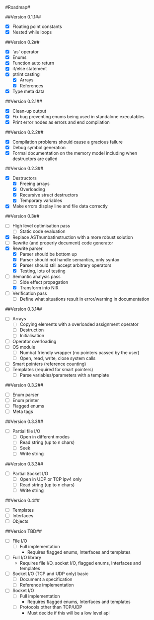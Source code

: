 #Roadmap#

##Version 0.1.1##
 - [x] Floating point constants
 - [x] Nested while loops

##Version 0.2##
 - [x] 'as' operator
 - [x] Enums
 - [x] Function auto return
 - [x] if/else statement
 - [x] ptrint casting
   - [x] Arrays
   - [x] References
 - [x] Type meta data

##Version 0.2.1##
 - [x] Clean-up output
 - [x] Fix bug preventing enums being used in standalone executables
 - [x] Print error nodes as errors and end compilation

##Version 0.2.2##
 - [x] Compilation problems should cause a gracious failure
 - [x] Debug symbol generation
 - [x] Formal documentation on the memory model including when destructors are called

##Version 0.2.3##
 - [x] Destructors
   - [x] Freeing arrays
   - [x] Overloading
   - [x] Recursive struct destructors
   - [x] Temporary variables
 - [x] Make errors display line and file data correctly

##Version 0.3##
 - [ ] High level optimisation pass
   - [ ] Static code evaluation
 - [x] Replace ASTnumbatInstruction with a more robust solution
 - [ ] Rewrite (and properly document) code generator
 - [x] Rewrite parser
   - [x] Parser should be bottom up
   - [x] Parser should not handle semantics, only syntax
   - [x] Parser should still accept arbitrary operators
   - [x] Testing, lots of testing
 - [ ] Semantic analysis pass
   - [ ] Side effect propagation
   - [x] Transform into NIR
 - [ ] Verification pass
   - [ ] Define what situations result in error/warning in documentation

##Version 0.3.1##
 - [ ] Arrays
   - [ ] Copying elements with a overloaded assignment operator
   - [ ] Destruction
   - [ ] Initialisation
 - [ ] Operator overloading
 - [ ] OS module
   - [ ] Numbat friendly wrapper (no pointers passed by the user)
   - [ ] Open, read, write, close system calls
 - [ ] Smart pointers (reference counting)
 - [ ] Templates (required for smart pointers)
   - [ ] Parse variables/parameters with a template

##Version 0.3.2##
 - [ ] Enum parser
 - [ ] Enum printer
 - [ ] Flagged enums
 - [ ] Meta tags

##Version 0.3.3##
 - [ ] Partial file I/O
   - [ ] Open in different modes
   - [ ] Read string (up to n chars)
   - [ ] Seek
   - [ ] Write string

##Version 0.3.3##
 - [ ] Partial Socket I/O
   - [ ] Open in UDP or TCP ipv4 only
   - [ ] Read string (up to n chars)
   - [ ] Write string

##Version 0.4##
 - [ ] Templates
 - [ ] Interfaces
 - [ ] Objects

##Version TBD##
 - [ ] File I/O
   - [ ] Full implementation
     - Requires flagged enums, Interfaces and templates
 - [ ] Full I/O library
     - Requires file I/O, socket I/O, flagged enums, Interfaces and templates
 - [ ] Socket I/O (TCP and UDP only) basic
   - [ ] Document a specification
   - [ ] Reference implementation
 - [ ] Socket I/O
   - [ ] Full implementation
     - Requires flagged enums, Interfaces and templates
   - [ ] Protocols other than TCP/UDP
     - Must decide if this will be a low level api
